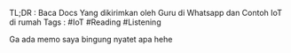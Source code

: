 TL;DR : Baca Docs Yang dikirimkan oleh Guru di Whatsapp dan Contoh IoT di rumah
Tags : #IoT #Reading #Listening

Ga ada memo saya bingung nyatet apa hehe